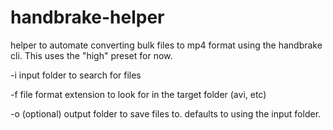 handbrake-helper
================

helper to automate converting bulk files to mp4 format using the handbrake cli.  This uses the "high" preset for now.

-i input folder to search for files

-f file format extension to look for in the target folder (avi, etc)

-o (optional) output folder to save files to.  defaults to using the input folder.
